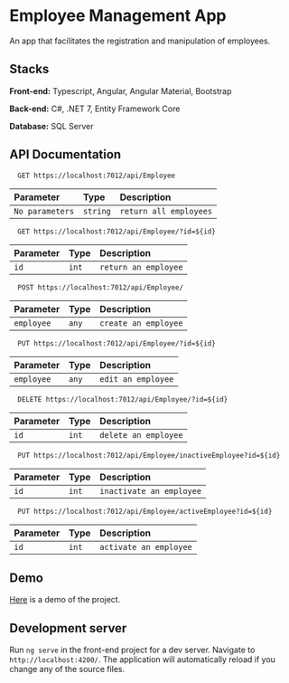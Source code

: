 
# Employee Management App

An app that facilitates the registration and manipulation of employees.

## Stacks

**Front-end:** Typescript, Angular, Angular Material, Bootstrap

**Back-end:** C#, .NET 7, Entity Framework Core

**Database:** SQL Server


## API Documentation


```http
  GET https://localhost:7012/api/Employee
```

| Parameter   | Type       | Description                           |
| :---------- | :--------- | :---------------------------------- |
| `No parameters` | `string` | `return all employees` |



```http
  GET https://localhost:7012/api/Employee/?id=${id}
```

| Parameter   | Type       | Description                                   |
| :---------- | :--------- | :------------------------------------------ |
| `id`      | `int` | `return an employee` |

```http
  POST https://localhost:7012/api/Employee/
```

| Parameter   | Type       | Description                                   |
| :---------- | :--------- | :------------------------------------------ |
| `employee`      | `any` | `create an employee` |

```http
  PUT https://localhost:7012/api/Employee/?id=${id}
```

| Parameter   | Type       | Description                                   |
| :---------- | :--------- | :------------------------------------------ |
| `employee`      | `any` | `edit an employee` |

```http
  DELETE https://localhost:7012/api/Employee/?id=${id}
```

| Parameter   | Type       | Description                                   |
| :---------- | :--------- | :------------------------------------------ |
| `id`      | `int` | `delete an employee` |

```http
  PUT https://localhost:7012/api/Employee/inactiveEmployee?id=${id}
```

| Parameter   | Type       | Description                                   |
| :---------- | :--------- | :------------------------------------------ |
| `id`      | `int` | `inactivate an employee` |

```http
  PUT https://localhost:7012/api/Employee/activeEmployee?id=${id}
```

| Parameter   | Type       | Description                                   |
| :---------- | :--------- | :------------------------------------------ |
| `id`      | `int` | `activate an employee` |




## Demo

[Here](https://youtu.be/MfcF3Y4VfF4) is a demo of the project.

## Development server

Run `ng serve` in the front-end project for a dev server. Navigate to `http://localhost:4200/`. The application will automatically reload if you change any of the source files.